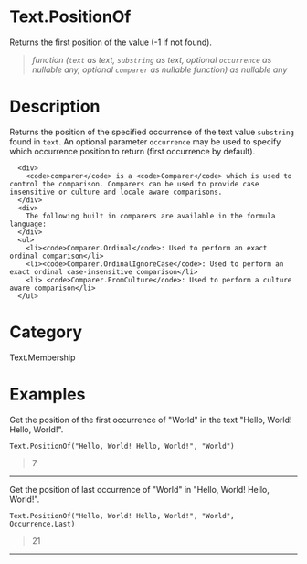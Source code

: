 ﻿# Text.PositionOf
Returns the first position of the value (-1 if not found).
> _function (<code>text</code> as text, <code>substring</code> as text, optional <code>occurrence</code> as nullable any, optional <code>comparer</code> as nullable function) as nullable any_
# Description 
Returns the position of the specified occurrence of the text value <code>substring</code> found in <code>text</code>. 
    An optional parameter <code>occurrence</code> may be used to specify which occurrence position to return (first occurrence by default).
    
      <div>
        <code>comparer</code> is a <code>Comparer</code> which is used to control the comparison. Comparers can be used to provide case insensitive or culture and locale aware comparisons.
      </div>
      <div>
        The following built in comparers are available in the formula language:
      </div>
      <ul>
        <li><code>Comparer.Ordinal</code>: Used to perform an exact ordinal comparison</li>
        <li><code>Comparer.OrdinalIgnoreCase</code>: Used to perform an exact ordinal case-insensitive comparison</li>
        <li> <code>Comparer.FromCulture</code>: Used to perform a culture aware comparison</li>      
      </ul>
# Category 
Text.Membership
# Examples 
Get the position of the first occurrence of "World" in the text "Hello, World! Hello, World!".
```
Text.PositionOf("Hello, World! Hello, World!", "World")
```
> 7
***
Get the position of last occurrence of "World" in "Hello, World! Hello, World!".
```
Text.PositionOf("Hello, World! Hello, World!", "World", Occurrence.Last)
```
> 21
***
